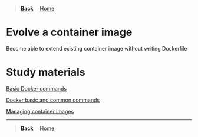 >**[Back](../README.md)**
&emsp;[Home](/README.md)

# Evolve a container image

Become able to extend existing container image without writing Dockerfile

# Study materials

[Basic Docker commands](https://capgemini.udemy.com/course/learn-docker/learn/lecture/7894010#overview)

[Docker basic and common commands](https://capgemini.udemy.com/course/docker-tutorial/learn/lecture/15811284#overview)

[Managing container images](https://capgemini.udemy.com/course/docker-tutorial/learn/lecture/15836320#overview)

---
>**[Back](../README.md)**
&emsp;[Home](/README.md)
